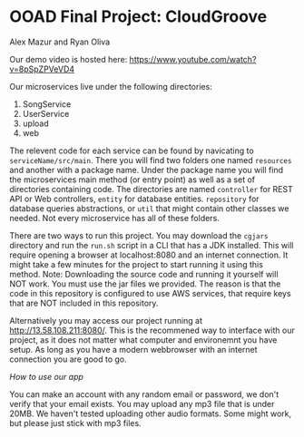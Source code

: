 # OOAD Final Project: CloudGroove
Alex Mazur and Ryan Oliva

Our demo video is hosted here: https://www.youtube.com/watch?v=8pSpZPVeVD4

Our microservices live under the following directories:
1. SongService
2. UserService
3. upload
4. web

The relevent code for each service can be found by navicating to `serviceName/src/main`. There you will find two folders one named `resources` and another with a package name. 
Under the package name you will find the microservices main method (or entry point) as well as a set of directories containing code. The directories are named `controller` for REST API or Web controllers, `entity` for database entities. `repository` for database queries abstractions, or `util` that might contain other classes we needed. Not every microservice has all of these folders. 

There are two ways to run this project. You may download the `cgjars` directory and run the `run.sh` script in a CLI that has a JDK installed. This will require opening a browser at localhost:8080 and an internet connection. It might take a few minutes for the project to start running it using this method. Note: Downloading the source code and running it yourself will NOT work. You must use the jar files we provided. The reason is that the code in this repository is configured to use AWS services, that require keys that are NOT included in this repository. 

Alternatively you may access our project running at http://13.58.108.211:8080/. This is the recommened way to interface with our project, as it does not matter what computer and environemnt you have setup. As long as you have a modern webbrowser with an internet connection you are good to go. 

*How to use our app*

You can make an account with any random email or password, we don't verify that your email exists. You may upload any mp3 file that is under 20MB. We haven't tested uploading other audio formats. Some might work, but please just stick with mp3 files. 
